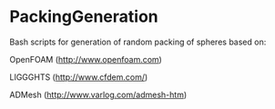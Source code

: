 # PackingGeneration

Bash scripts for generation of random packing of spheres based on:

OpenFOAM (http://www.openfoam.com)

LIGGGHTS (http://www.cfdem.com/)

ADMesh   (http://www.varlog.com/admesh-htm)


